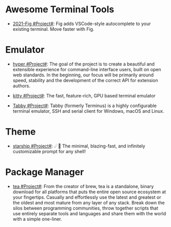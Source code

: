 # Awesome Terminal Tools

- [2021-Fig #Project#](https://fig.io/): Fig adds VSCode-style autocomplete to your existing terminal. Move faster with Fig.

# Emulator

- [hyper #Project#](https://github.com/vercel/hyper): The goal of the project is to create a beautiful and extensible experience for command-line interface users, built on open web standards. In the beginning, our focus will be primarily around speed, stability and the development of the correct API for extension authors.

- [kitty #Project#](https://sw.kovidgoyal.net/kitty/): The fast, feature-rich, GPU based terminal emulator

- [Tabby #Project#](https://github.com/Eugeny/tabby): Tabby (formerly Terminus) is a highly configurable terminal emulator, SSH and serial client for Windows, macOS and Linux.

# Theme

- [starship #Project#](https://github.com/starship/starship): ☄🌌️ The minimal, blazing-fast, and infinitely customizable prompt for any shell!

# Package Manager

- [tea #Project#](https://github.com/teaxyz/cli): From the creator of brew, tea is a standalone, binary download for all platforms that puts the entire open source ecosystem at your fingertips. Casually and effortlessly use the latest and greatest or the oldest and most mature from any layer of any stack. Break down the silos between programming communities, throw together scripts that use entirely separate tools and languages and share them with the world with a simple one-liner.
